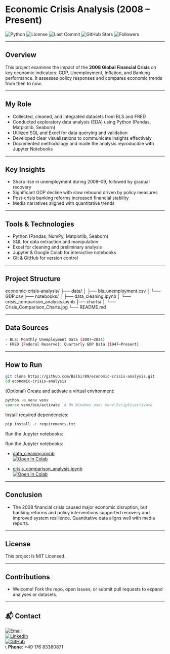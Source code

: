 # Economic Crisis Analysis (2008 – Present)

![Python](https://img.shields.io/badge/python-3.8-blue)
![License](https://img.shields.io/badge/license-MIT-green)
![Last Commit](https://img.shields.io/github/last-commit/Balbir89/economic-crisis-analysis)
![GitHub Stars](https://img.shields.io/github/stars/Balbir89/economic-crisis-analysis?style=social)
![Followers](https://img.shields.io/github/followers/Balbir89?style=social)

---

## Overview  
This project examines the impact of the **2008 Global Financial Crisis** on key economic indicators: GDP, Unemployment, Inflation, and Banking performance. It assesses policy responses and compares economic trends from then to now.

---

## My Role  
- Collected, cleaned, and integrated datasets from BLS and FRED  
- Conducted exploratory data analysis (EDA) using Python (Pandas, Matplotlib, Seaborn)  
- Utilized SQL and Excel for data querying and validation  
- Developed clear visualizations to communicate insights effectively  
- Documented methodology and made the analysis reproducible with Jupyter Notebooks  

---

## Key Insights  
- Sharp rise in unemployment during 2008–09, followed by gradual recovery  
- Significant GDP decline with slow rebound driven by policy measures  
- Post-crisis banking reforms increased financial stability  
- Media narratives aligned with quantitative trends  

---

## Tools & Technologies  
- Python (Pandas, NumPy, Matplotlib, Seaborn)  
- SQL for data extraction and manipulation  
- Excel for cleaning and preliminary analysis  
- Jupyter & Google Colab for interactive notebooks  
- Git & GitHub for version control  

---

## Project Structure  
economic-crisis-analysis/
├── data/
│ ├── bls_unemployment.csv
│ └── GDP.csv
├── notebooks/
│ ├── data_cleaning.ipynb
│ └── crisis_comparison_analysis.ipynb
├── charts/
│ └── Crisis_Comparison_Charts.jpg
└── README.md

---

## Data Sources  
```bash
- BLS: Monthly Unemployment Data (2007–2024)  
- FRED (Federal Reserve): Quarterly GDP Data (1947–Present)
```

---

## How to Run

```bash
git clone https://github.com/Balbir89/economic-crisis-analysis.git
cd economic-crisis-analysis
```

(Optional) Create and activate a virtual environment:
```bash
python -m venv venv
source venv/bin/activate  # On Windows use: venv\Scripts\activate
```


Install required dependencies:
```bash
pip install -r requirements.txt
```


Run the Jupyter notebooks:

Run the Jupyter notebooks:

- [data_cleaning.ipynb](https://colab.research.google.com/github/Balbir89/economic-crisis-analysis/blob/main/notebooks/data_cleaning.ipynb)  
  [![Open In Colab](https://colab.research.google.com/assets/colab-badge.svg)](https://colab.research.google.com/github/Balbir89/economic-crisis-analysis/blob/main/notebooks/data_cleaning.ipynb)

- [crisis_comparison_analysis.ipynb](https://colab.research.google.com/github/Balbir89/economic-crisis-analysis/blob/main/notebooks/crisis_comparison_analysis.ipynb)  
  [![Open In Colab](https://colab.research.google.com/assets/colab-badge.svg)](https://colab.research.google.com/github/Balbir89/economic-crisis-analysis/blob/main/notebooks/crisis_comparison_analysis.ipynb)




---

## Conclusion

- The 2008 financial crisis caused major economic disruption, but banking reforms and policy interventions supported recovery and improved system resilience. Quantitative data aligns well with media reports.

---

## License

This project is MIT Licensed.

---

## Contributions

- Welcome! Fork the repo, open issues, or submit pull requests to expand analyses or datasets.

---

## 📬 Contact

[![Email](https://img.shields.io/badge/Email-balbirbhatia.20@gmail.com-D14836?style=for-the-badge&logo=gmail&logoColor=white)](mailto:balbirbhatia.20@gmail.com)  
[![LinkedIn](https://img.shields.io/badge/LinkedIn-Balbir--Singh-0077B5?style=for-the-badge&logo=linkedin&logoColor=white)](https://www.linkedin.com/in/balbir-finance-investment-berlin)  
[![GitHub](https://img.shields.io/badge/GitHub-Balbir89-181717?style=for-the-badge&logo=github&logoColor=white)](https://github.com/Balbir89)  
📞 **Phone**: +49 176 83380871


